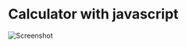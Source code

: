 # Calculator with javascript
![Screenshot](https://github.com/Rezamns/Calculator-with-javascript/assets/57560653/337ade8c-a31d-43cb-b283-62d89e65cffa)
